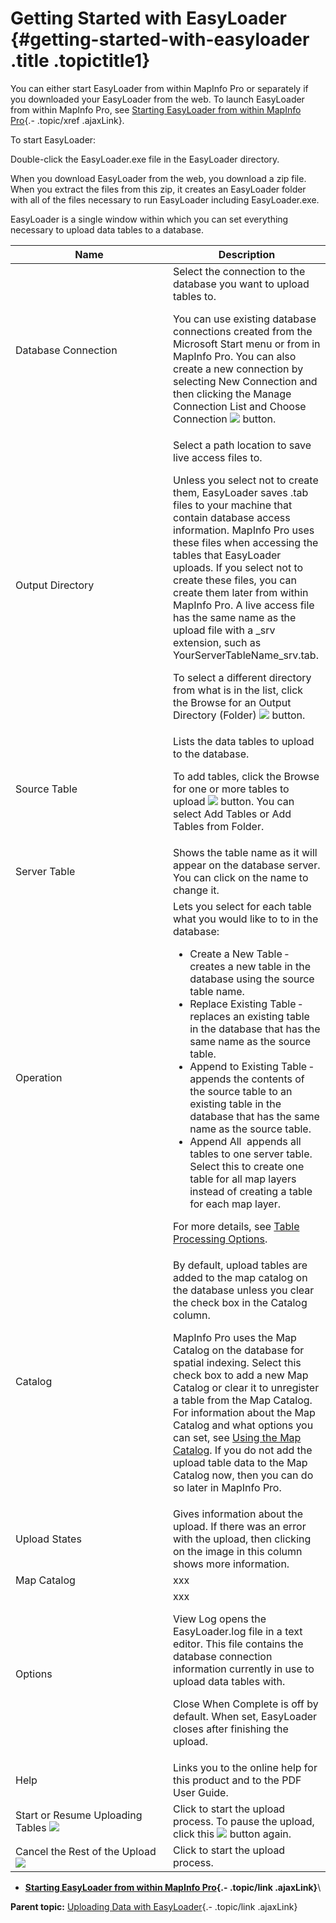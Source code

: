 Getting Started with EasyLoader {#getting-started-with-easyloader .title .topictitle1}
===============================

<div class="body taskbody">

<div class="section prereq p">

You can either start EasyLoader from within MapInfo Pro or separately if
you downloaded your EasyLoader from the web. To launch EasyLoader from
within MapInfo Pro, see [Starting EasyLoader from within MapInfo
Pro](guide/startinginpro.html){.- .topic/xref .ajaxLink}.

</div>

To start EasyLoader:

<div class="li step p">

<span class="ph cmd">Double-click the <span
class="ph filepath">EasyLoader.exe</span> file in the EasyLoader
directory.</span>
<div class="itemgroup info">

When you download EasyLoader from the web, you download a zip file. When
you extract the files from this zip, it creates an EasyLoader folder
with all of the files necessary to run EasyLoader including <span
class="ph filepath">EasyLoader.exe</span>.

</div>

</div>

<div class="section postreq">

EasyLoader is a single window within which you can set everything
necessary to upload data tables to a database.

<div class="tablenoborder">

<table>
<colgroup>
<col width="50%" />
<col width="50%" />
</colgroup>
<thead>
<tr class="header">
<th>Name</th>
<th>Description</th>
</tr>
</thead>
<tbody>
<tr class="odd">
<td><span class="ph uicontrol">Database Connection</span></td>
<td>Select the connection to the database you want to upload tables to.
<p>You can use existing database connections created from the Microsoft <span class="ph uicontrol">Start</span> menu or from in MapInfo Pro. You can also create a new connection by selecting <span class="ph uicontrol">New Connection</span> and then clicking the <span class="ph uicontrol">Manage Connection List and Choose Connection</span> <img src="images/icon_openDbms_sm.png" class="image" /> button.</p></td>
</tr>
<tr class="even">
<td><span class="ph uicontrol">Output Directory</span></td>
<td>Select a path location to save live access files to.
<p>Unless you select not to create them, EasyLoader saves .tab files to your machine that contain database access information. MapInfo Pro uses these files when accessing the tables that EasyLoader uploads. If you select not to create these files, you can create them later from within MapInfo Pro. A live access file has the same name as the upload file with a <span class="ph filepath">_srv</span> extension, such as <span class="ph filepath">YourServerTableName_srv.tab</span>.</p>
<p>To select a different directory from what is in the list, click the <span class="ph uicontrol">Browse for an Output Directory (Folder)</span> <img src="images/openFolder_sm.png" class="image" /> button.</p></td>
</tr>
<tr class="odd">
<td><span class="ph uicontrol">Source Table</span></td>
<td>Lists the data tables to upload to the database.
<p>To add tables, click the <span class="ph uicontrol">Browse for one or more tables to upload</span> <img src="images/icon_addLayer_sm.png" class="image" /> button. You can select <span class="ph uicontrol">Add Tables</span> or <span class="ph uicontrol">Add Tables from Folder</span>.</p></td>
</tr>
<tr class="even">
<td><span class="ph uicontrol">Server Table</span></td>
<td>Shows the table name as it will appear on the database server. You can click on the name to change it.</td>
</tr>
<tr class="odd">
<td><span class="ph uicontrol">Operation</span></td>
<td>Lets you select for each table what you would like to to in the database:
<ul>
<li><span class="ph uicontrol">Create a New Table</span> ­ creates a new table in the database using the source table name.</li>
<li><span class="ph uicontrol">Replace Existing Table</span> ­ replaces an existing table in the database that has the same name as the source table.</li>
<li><span class="ph uicontrol">Append to Existing Table</span> ­ appends the contents of the source table to an existing table in the database that has the same name as the source table.</li>
<li><span class="ph uicontrol">Append All</span> ­ appends all tables to one server table. Select this to create one table for all map layers instead of creating a table for each map layer.</li>
</ul>
<p>For more details, see <a href="guide/tableprocessingoptions.html" class="- topic/xref ajaxLink">Table Processing Options</a>.</p></td>
</tr>
<tr class="even">
<td><span class="ph uicontrol">Catalog</span></td>
<td>By default, upload tables are added to the map catalog on the database unless you clear the check box in the <span class="ph uicontrol">Catalog</span> column.
<p>MapInfo Pro uses the Map Catalog on the database for spatial indexing. Select this check box to add a new Map Catalog or clear it to unregister a table from the Map Catalog. For information about the Map Catalog and what options you can set, see <a href="guide/usingmapcatalog.html" class="- topic/xref ajaxLink">Using the Map Catalog</a>. If you do not add the upload table data to the Map Catalog now, then you can do so later in MapInfo Pro.</p></td>
</tr>
<tr class="odd">
<td><span class="ph uicontrol">Upload States</span></td>
<td>Gives information about the upload. If there was an error with the upload, then clicking on the image in this column shows more information.</td>
</tr>
<tr class="even">
<td><span class="ph uicontrol">Map Catalog</span></td>
<td>xxx</td>
</tr>
<tr class="odd">
<td><span class="ph uicontrol">Options</span></td>
<td>xxx
<p><span class="ph uicontrol">View Log</span> opens the <span class="ph filepath">EasyLoader.log</span> file in a text editor. This file contains the database connection information currently in use to upload data tables with.</p>
<p><span class="ph uicontrol">Close When Complete</span> is off by default. When set, EasyLoader closes after finishing the upload.</p></td>
</tr>
<tr class="even">
<td><span class="ph uicontrol">Help</span></td>
<td>Links you to the online help for this product and to the PDF User Guide.</td>
</tr>
<tr class="odd">
<td><span class="ph uicontrol">Start or Resume Uploading Tables</span> <img src="images/icon_resumeJob_sm.png" class="image" /></td>
<td>Click to start the upload process. To pause the upload, click this <img src="images/icon_pauseJob_sm.png" class="image" /> button again.</td>
</tr>
<tr class="even">
<td><span class="ph uicontrol">Cancel the Rest of the Upload</span> <img src="images/icon_cancelJob_sm.png" class="image" /></td>
<td>Click to start the upload process.</td>
</tr>
</tbody>
</table>

</div>

</div>

</div>

<div class="related-links" functx="http://www.functx.com">

<div class="related-links-title">

</div>

-   **[Starting EasyLoader from within MapInfo
    Pro](guide/../guide/startinginpro.html){.- .topic/link .ajaxLink}**\

<div class="familylinks">

<div class="parentlink">

**Parent topic:** [Uploading Data with
EasyLoader](guide/../guide/chapterintro.html){.- .topic/link .ajaxLink}

</div>

</div>

</div>
